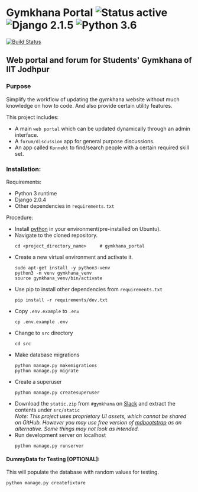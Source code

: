 # Gymkhana Portal ![Status active](https://img.shields.io/badge/Status-active%20development-2eb3c1.svg) ![Django 2.1.5](https://img.shields.io/badge/Django-2.1.5-green.svg) ![Python 3.6](https://img.shields.io/badge/Python-3.6-blue.svg)
[![Build Status](https://travis-ci.org/devlup-labs/gymkhana_portal.svg?branch=master)](https://travis-ci.org/devlup-labs/gymkhana_portal)
## Web portal and forum for Students' Gymkhana of IIT Jodhpur
### Purpose
Simplify the workflow of updating the gymkhana website without much knowledge on how to code. And also provide certain utility features.

This project includes:
- A main `web portal` which can be updated dynamically through an admin interface.
- A `forum/discussion` app for general purpose discussions.
- An app called `Konnekt` to find/search people with a certain required skill set.
### Installation:
Requirements:
- Python 3 runtime
- Django 2.0.4
- Other dependencies in `requirements.txt`

Procedure:
- Install [python](https://www.python.org/downloads/) in your environment(pre-installed on Ubuntu).
- Navigate to the cloned repository.
    ```
    cd <project_directory_name>     # gymkhana_portal
    ```
- Create a new virtual environment and activate it.
    ```
    sudo apt-get install -y python3-venv
    python3 -m venv gymkhana_venv
    source gymkhana_venv/bin/activate
    ```
- Use pip to install other dependencies from `requirements.txt`
    ```
    pip install -r requirements/dev.txt
    ```
- Copy `.env.example` to `.env`
    ```
    cp .env.example .env
    ```
- Change to `src` directory
    ```
    cd src
    ```
- Make database migrations
    ```
    python manage.py makemigrations 
    python manage.py migrate 
    ```
- Create a superuser
    ```
    python manage.py createsuperuser 
    ```
- Download the `static.zip` from `#gymkhana` on [Slack](https://iitjdg.slack.com/) and extract the contents under `src/static`  
    _Note: This project uses proprietary UI assets, which cannot be shared on GitHub. However you may use free version of [mdbootstrap](https://mdbootstrap.com) as an alternative. Some things may not look as intended._
- Run development server on localhost
    ```
    python manage.py runserver 
    ```
#### DummyData for Testing [OPTIONAL]:  
This will populate the database with random values for testing.
```
python manage.py createfixture 
```

